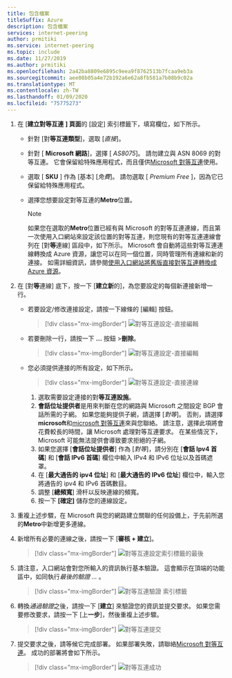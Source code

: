 ```yaml
---
title: 包含檔案
titleSuffix: Azure
description: 包含檔案
services: internet-peering
author: prmitiki
ms.service: internet-peering
ms.topic: include
ms.date: 11/27/2019
ms.author: prmitiki
ms.openlocfilehash: 2a42ba8809e6895c9eea9f8762513b7fcaa9eb3a
ms.sourcegitcommit: aee08b05a4e72b192a6e62a8fb581a7b08b9c02a
ms.translationtype: MT
ms.contentlocale: zh-TW
ms.lasthandoff: 01/09/2020
ms.locfileid: "75775273"
---
```

1. 在 [**建立對等互連** **] 頁面**的 [設定] 索引標籤下，填寫欄位，如下所示。

    * 針對 [對**等互連類型**]，選取 [*直接*]。
    * 針對 [ **Microsoft 網路**]，選擇 [ *AS8075*]。 請勿建立與 ASN 8069 的對等互連。 它會保留給特殊應用程式，而且僅供[Microsoft 對等互連](mailto:peering@microsoft.com)使用。
    * 選取 [ **SKU** ] 作為 [基本] [*免費*]。 請勿選取 [ *Premium Free* ]，因為它已保留給特殊應用程式。
    * 選擇您想要設定對等互連的**Metro**位置。

        > [!NOTE]
        > 如果您在選取的**Metro**位置已經有與 Microsoft 的對等互連連線，而且第一次使用入口網站來設定該位置的對等互連，則您現有的對等互連連線會列在 [對**等**連線] 區段中，如下所示。 Microsoft 會自動將這些對等互連連線轉換成 Azure 資源，讓您可以在同一個位置，同時管理所有連線和新的連接。 如需詳細資訊，請參閱[使用入口網站將舊版直接對等互連轉換成 Azure 資源](../howto-legacy-direct-portal.md)。
        >

1. 在 [對**等**連線] 底下，按一下 [**建立新**的]，為您要設定的每個新連接新增一行。

    * 若要設定/修改連接設定，請按一下線條的 [編輯] 按鈕。

        > [!div class="mx-imgBorder"]
        > ![對等互連設定-直接編輯](../media/setup-direct-conf-tab-edit.png)
    
    * 若要刪除一行，請按一下  **...**  按鈕 >**刪除**。

        > [!div class="mx-imgBorder"]
        > ![對等互連設定-直接編輯](../media/setup-direct-conf-tab-delete.png)

    * 您必須提供連接的所有設定，如下所示。

         > [!div class="mx-imgBorder"]
         > ![對等互連設定-直接連線](../media/setup-direct-conf-tab-connection.png)

        1. 選取需要設定連接的對**等互連設施**。
        1. **會話位址提供者**是用來判斷在您的網路與 Microsoft 之間設定 BGP 會話所需的子網。 如果您能夠提供子網，請選擇 [*對等*]。 否則，請選擇**microsoft**和[microsoft 對等互連](mailto:peering@microsoft.com)來與您聯絡。 請注意，選擇此項將會花費較長的時間，讓 Microsoft 處理對等互連要求。 在某些情況下，Microsoft 可能無法提供會導致要求拒絕的子網。
        1. 如果您選擇 [**會話位址提供者**] 作為 [*對等*]，請分別在 [**會話 Ipv4 首碼**] 和 [**會話 IPv6 首碼**] 欄位中輸入 IPv4 和 IPv6 位址以及首碼遮罩。
        1. 在 [**最大通告的 ipv4 位址**] 和 [**最大通告的 IPv6 位址**] 欄位中，輸入您將通告的 ipv4 和 IPv6 首碼數目。
        1. 調整 [**總頻寬**] 滑杆以反映連線的頻寬。
        1. 按一下 **[確定]** 儲存您的連線設定。

1. 重複上述步驟，在 Microsoft 與您的網路建立關聯的任何設備上，于先前所選的**Metro**中新增更多連線。

1. 新增所有必要的連線之後，請按一下 [**審核 + 建立**]。

    > [!div class="mx-imgBorder"]
    > ![對等互連設定索引標籤的最後](../media/setup-direct-conf-tab-final.png)

1. 請注意，入口網站會對您所輸入的資訊執行基本驗證。 這會顯示在頂端的功能區中，如同執行*最後的驗證 ...* 。

    > [!div class="mx-imgBorder"]
    > ![對等互連驗證 索引標籤](../media/setup-direct-review-tab-validation.png)

1. 轉換*通過驗證*之後，請按一下 [**建立**] 來驗證您的資訊並提交要求。 如果您需要修改要求，請按一下 [上**一步**]，然後重複上述步驟。

    > [!div class="mx-imgBorder"]
    > ![對等互連提交](../media/setup-direct-review-tab-submit.png)

1. 提交要求之後，請等候它完成部署。 如果部署失敗，請聯絡[Microsoft 對等互連](mailto:peering@microsoft.com)。 成功的部署將會如下所示。

    > [!div class="mx-imgBorder"]
    > ![對等互連成功](../media/setup-direct-success.png)
